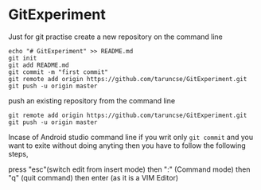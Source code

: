# GitExperiment
Just for git practise
create a new repository on the command line

```
echo "# GitExperiment" >> README.md
git init 
git add README.md 
git commit -m "first commit" 
git remote add origin https://github.com/taruncse/GitExperiment.git 
git push -u origin master 
```

push an existing repository from the command line 

```
git remote add origin https://github.com/taruncse/GitExperiment.git 
git push -u origin master
```
Incase of Android studio command line if you writ only ```git commit``` and you want to exite without doing anyting then you have to follow the following steps, 

press "esc"(switch edit from insert mode) then ":" (Command mode) then "q" (quit command) then enter (as it is a VIM Editor)
